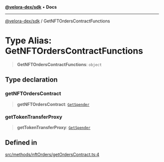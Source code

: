 [**@velora-dex/sdk**](../README.md) • **Docs**

***

[@velora-dex/sdk](../globals.md) / GetNFTOrdersContractFunctions

# Type Alias: GetNFTOrdersContractFunctions

> **GetNFTOrdersContractFunctions**: `object`

## Type declaration

### getNFTOrdersContract

> **getNFTOrdersContract**: [`GetSpender`](../-internal-/type-aliases/GetSpender.md)

### getTokenTransferProxy

> **getTokenTransferProxy**: [`GetSpender`](../-internal-/type-aliases/GetSpender.md)

## Defined in

[src/methods/nftOrders/getOrdersContract.ts:4](https://github.com/VeloraDEX/sdk/blob/feat/extend_delta_orders_filtering/src/methods/nftOrders/getOrdersContract.ts#L4)
